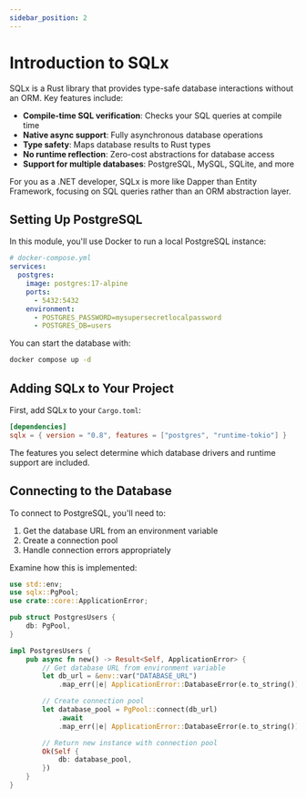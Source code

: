 ```yaml
---
sidebar_position: 2
---
```


# Introduction to SQLx

SQLx is a Rust library that provides type-safe database interactions without an ORM. Key features include:

- **Compile-time SQL verification**: Checks your SQL queries at compile time
- **Native async support**: Fully asynchronous database operations
- **Type safety**: Maps database results to Rust types
- **No runtime reflection**: Zero-cost abstractions for database access
- **Support for multiple databases**: PostgreSQL, MySQL, SQLite, and more

For you as a .NET developer, SQLx is more like Dapper than Entity Framework, focusing on SQL queries rather than an ORM abstraction layer.

## Setting Up PostgreSQL

In this module, you'll use Docker to run a local PostgreSQL instance:

```yaml
# docker-compose.yml
services:
  postgres:
    image: postgres:17-alpine
    ports:
      - 5432:5432
    environment:
      - POSTGRES_PASSWORD=mysupersecretlocalpassword
      - POSTGRES_DB=users
```

You can start the database with:

```bash
docker compose up -d
```

## Adding SQLx to Your Project

First, add SQLx to your `Cargo.toml`:

```toml
[dependencies]
sqlx = { version = "0.8", features = ["postgres", "runtime-tokio"] }
```

The features you select determine which database drivers and runtime support are included.

## Connecting to the Database

To connect to PostgreSQL, you'll need to:

1. Get the database URL from an environment variable
2. Create a connection pool
3. Handle connection errors appropriately

Examine how this is implemented:

```rust showLineNumbers
use std::env;
use sqlx::PgPool;
use crate::core::ApplicationError;

pub struct PostgresUsers {
    db: PgPool,
}

impl PostgresUsers {
    pub async fn new() -> Result<Self, ApplicationError> {
        // Get database URL from environment variable
        let db_url = &env::var("DATABASE_URL")
            .map_err(|e| ApplicationError::DatabaseError(e.to_string()))?;

        // Create connection pool
        let database_pool = PgPool::connect(db_url)
            .await
            .map_err(|e| ApplicationError::DatabaseError(e.to_string()))?;

        // Return new instance with connection pool
        Ok(Self {
            db: database_pool,
        })
    }
}
```